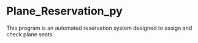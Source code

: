 # Plane_Reservation_py
This program is an automated reservation system designed to assign and check plane seats.

